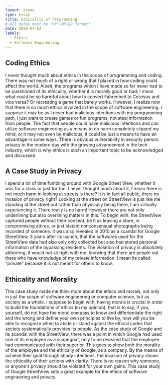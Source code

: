 ```yaml
---
layout: essay
type: essay
title: Ethicality of Programming
# All dates must be YYYY-MM-DD format!
date: 2020-04-23
labels:
  - Ethics
  - Software Engineering
---
```


## Coding Ethics
I never thought much about ethics in the scope of programming and coding. There was not much of a right or wrong that I placed in how coding could affect the world. Albeit, the programs which I have made so far never had to be questioned of its ethicality, whether it is morally good or bad; I mean what could be so harmful about how to convert Fahrenheit to Celcisus and vice versa? Or recreating a game that barely works. However, I realize now that there is so much ethics involved in the scope of software engineering. I suppose it may be as I never had malicious intentions with my programming path, I just want to create games or fun programs, not steal information from people. The fact that people could have malicious intentions and can utilize software engineering as a means to do harm completely slipped my mind, or it may not even be malicious, it could be just a means to have an advantage in some ways. There is obvious vulnerability in security person privacy in the modern day with the growing advancement in the tech industry, which is why ethics is such an important topic to be acknowledged and discussed.

## A Case Study in Privacy
I spend a lot of time fumbling around with Google Street View, whether it was for a class or just for fun. I never thought much about it, I mean there is not much harm in looking at streets is there? It is in fact all public, there no invasion of privacy right? Looking at the street on StreetView is just like me standing at the street but rather than physically being there, I am virtually experiencing it. There really is no harm! However there are not only underlining but also overlining matters in this. To begin with, the StreetView captured people without their consent, be it as leaving a store, in compromising attires, or just blatant nonconsensual photographs being recorded of someone. It was also revealed in 2010 as a scandal for Google StreetView, 3 years after its launch, that the softwares used for the StreetView data had also only only collected but also had stored personal information of the bypassing residents. The violation of privacy is absolutely abhorring, it would not sit right with me, knowing that there are people out there who have knowledge of my private information. I mean its called "private" because it is not meant for others to know. 

## Ethicality and Morality
This case study made me think more about the ethics and morals, not only in just the scope of software engineering or computer science, but as society as a whole. I suppose to begin with, having morals is crucial in order to build the foundations of ethics (in my opinion); that is to say, if you, yourself, do not have the moral compass to know and differientiate the right and the wrong and define your own principles to live by, how will you be able to recognize when to abide or stand against the ethical codes that society systematically provides its people. As the case study of Google and its scandal with the StreetView, there was a point in which Google had used one of its employee as a scapegoat, only to be revealed that the employee had communicated with their superior. This goes to show both the morality of the employee and the ethically of Google, as a company. By the means of achieve their goal through shady intentions, the invasion of privacy shows the ethicality of their actions with clarity. There is no reason why someone, or anyone's privacy should be violated for your own gains. This case study of Google StreetView sets a great example for the ethics of software engineering and privacy.
